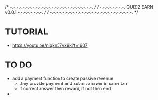 /* -.-.-.-.-.-.-.-.-.-.-.-.-.-.-.-.-.-.-.-.-.-.-.-.-.-. */
/* -.-.-.-.-.-.-.-. QUIZ 2 EARN v0.0.1 -.-.-.-.-.-.-.-. */
/* -.-.-.-.-.-.-.-.-.-.-.-.-.-.-.-.-.-.-.-.-.-.-.-.-.-. */

# TUTORIAL
- https://youtu.be/niqxn57vx9k?t=1607

# TO DO
- add a payment function to create passive revenue
    - they provide payment and submit answer in same txn
    - if correct answer then reward, if not then end
- 